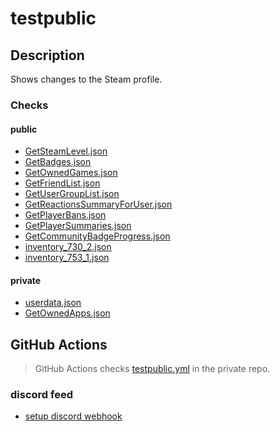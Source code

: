 # testpublic

## Description

Shows changes to the Steam profile.

### Checks

#### public

- [GetSteamLevel.json](https://github.com/MalikAQayum/testpublic/blob/main/public/webapi/GetSteamLevel.json)
- [GetBadges.json](https://github.com/MalikAQayum/testpublic/blob/main/public/webapi/GetBadges.json)
- [GetOwnedGames.json](https://github.com/MalikAQayum/testpublic/blob/main/public/webapi/GetOwnedGames.json)
- [GetFriendList.json](https://github.com/MalikAQayum/testpublic/blob/main/public/webapi/GetFriendList.json)
- [GetUserGroupList.json](https://github.com/MalikAQayum/testpublic/blob/main/public/webapi/GetUserGroupList.json)
- [GetReactionsSummaryForUser.json](https://github.com/MalikAQayum/testpublic/blob/main/public/webapi/GetReactionsSummaryForUser.json)
- [GetPlayerBans.json](https://github.com/MalikAQayum/testpublic/blob/main/public/webapi/GetPlayerBans.json)
- [GetPlayerSummaries.json](https://github.com/MalikAQayum/testpublic/blob/main/public/webapi/GetPlayerSummaries.json)
- [GetCommunityBadgeProgress.json](https://github.com/MalikAQayum/testpublic/blob/main/public/webapi/GetCommunityBadgeProgress.json)
- [inventory_730_2.json](https://github.com/MalikAQayum/testpublic/blob/main/public/webapi/inventory_730_2.json)
- [inventory_753_1.json](https://github.com/MalikAQayum/testpublic/blob/main/public/webapi/inventory_753_1.json)

#### private

- [userdata.json](https://github.com/MalikAQayum/testpublic/blob/main/private/userdata.json)
- [GetOwnedApps.json](https://github.com/MalikAQayum/testpublic/blob/main/private/GetOwnedApps.json)

## GitHub Actions

> GitHub Actions checks [testpublic.yml](.github/workflows/testpublic.yml) in the private repo.

### discord feed

- [setup discord webhook](https://support.discord.com/hc/en-us/articles/228383668-Intro-to-Webhooks) 
